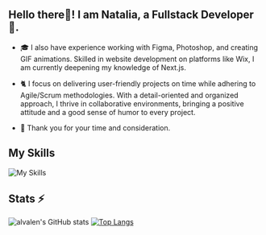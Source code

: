 <h2 align="left"> Hello there👋! I am Natalia, a Fullstack Developer 🚀.</h2>

- 🎓 I also have experience working with Figma, Photoshop, and creating GIF animations. Skilled in website development on platforms like Wix, I am currently deepening my knowledge of Next.js.

- 🐈 I focus on delivering user-friendly projects on time while adhering to Agile/Scrum methodologies. With a detail-oriented and organized approach, I thrive in collaborative environments, bringing a positive attitude and a good sense of humor to every project.
   
- 💛 Thank you for your time and consideration.

## My Skills
![My Skills](https://skillicons.dev/icons?i=html,css,sass,js,react,redux,ts,nodejs,nextjs,vite,mongodb,postman,vercel,figma)

## Stats ⚡
![alvalen's GitHub stats](https://github-readme-stats.vercel.app/api?username=Natalia-Kalashnikova&hide=issues&show_icons=true&theme=transparent) [![Top Langs](https://github-readme-stats.vercel.app/api/top-langs/?username=Natalia-Kalashnikova&layout=compact&theme=transparent)](https://github.com/anuraghazra/github-readme-stats)

